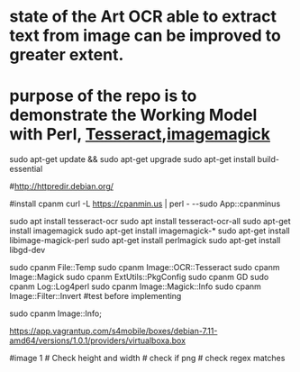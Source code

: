 # state of the Art OCR able to extract text from image can be improved to greater extent. 
# purpose of the repo is to demonstrate the Working Model with Perl, [Tesseract](https://github.com/tesseract-ocr/tesseract),[imagemagick](https://imagemagick.org/index.php)

sudo apt-get update && sudo apt-get upgrade
sudo apt-get install build-essential

#http://httpredir.debian.org/


#install cpanm
curl -L https://cpanmin.us | perl - --sudo App::cpanminus

sudo apt install tesseract-ocr
sudo apt install tesseract-ocr-all
sudo apt-get install imagemagick
sudo apt-get install imagemagick-*
sudo apt-get install libimage-magick-perl
sudo apt-get install perlmagick
sudo apt-get install libgd-dev

sudo cpanm File::Temp
sudo cpanm Image::OCR::Tesseract
sudo cpanm Image::Magick
sudo cpanm ExtUtils::PkgConfig
sudo cpanm GD
sudo cpanm Log::Log4perl
sudo cpanm Image::Magick::Info
sudo cpanm Image::Filter::Invert #test before implementing

sudo cpanm Image::Info;

https://app.vagrantup.com/s4mobile/boxes/debian-7.11-amd64/versions/1.0.1/providers/virtualboxa.box


#image 1
    # Check height and width
    # check if png
    # check regex matches


